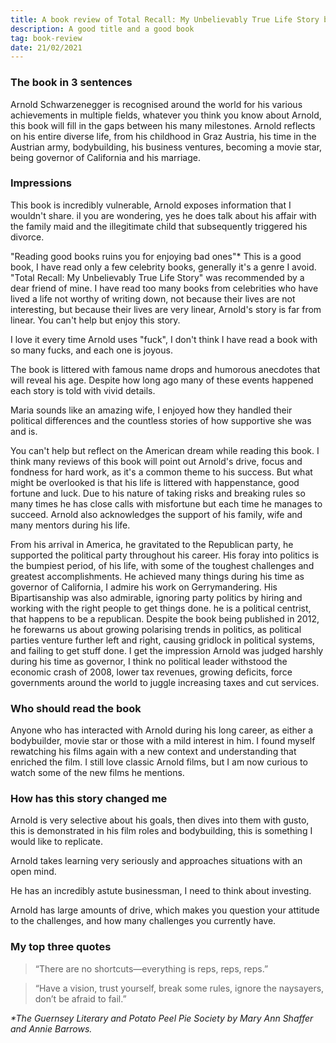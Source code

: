 ```yaml
---
title: A book review of Total Recall: My Unbelievably True Life Story by Arnold Schwarzenegger
description: A good title and a good book
tag: book-review 
date: 21/02/2021
---
```


### The book in 3 sentences

Arnold Schwarzenegger is recognised around the world for his various achievements in multiple fields, whatever you think you know about Arnold, this book will fill in the gaps between his many milestones. Arnold reflects on his entire diverse life, from his childhood in Graz Austria, his time in the Austrian army, bodybuilding, his business ventures, becoming a movie star, being governor of California and his marriage.

### Impressions

This book is incredibly vulnerable, Arnold exposes information that I wouldn't share. iI you are wondering, yes he does talk about his affair with the family maid and the illegitimate child that subsequently triggered his divorce.

"Reading good books ruins you for enjoying bad ones"\* This is a good book, I have read only a few celebrity books, generally it's a genre I avoid. "Total Recall: My Unbelievably True Life Story" was recommended by a dear friend of mine. I have read too many books from celebrities who have lived a life not worthy of writing down, not because their lives are not interesting, but because their lives are very linear, Arnold's story is far from linear. You can't help but enjoy this story.

I love it every time Arnold uses "fuck", I don't think I have read a book with so many fucks, and each one is joyous.

The book is littered with famous name drops and humorous anecdotes that will reveal his age. Despite how long ago many of these events happened each story is told with vivid details.

Maria sounds like an amazing wife, I enjoyed how they handled their political differences and the countless stories of how supportive she was and is.

You can't help but reflect on the American dream while reading this book. I think many reviews of this book will point out Arnold's drive, focus and fondness for hard work, as it's a common theme to his success. But what might be overlooked is that his life is littered with happenstance, good fortune and luck. Due to his nature of taking risks and breaking rules so many times he has close calls with misfortune but each time he manages to succeed. Arnold also acknowledges the support of his family, wife and many mentors during his life.

From his arrival in America, he gravitated to the Republican party, he supported the political party throughout his career.
His foray into politics is the bumpiest period, of his life, with some of the toughest challenges and greatest accomplishments. He achieved many things during his time as governor of California, I admire his work on Gerrymandering. His Bipartisanship was also admirable, ignoring party politics by hiring and working with the right people to get things done. he is a political centrist, that happens to be a republican. Despite the book being published in 2012, he forewarns us about growing polarising trends in politics, as political parties venture further left and right, causing gridlock in political systems, and failing to get stuff done. I get the impression Arnold was judged harshly during his time as governor, I think no political leader withstood the economic crash of 2008, lower tax revenues, growing deficits, force governments around the world to juggle increasing taxes and cut services.

### Who should read the book

Anyone who has interacted with Arnold during his long career, as either a bodybuilder, movie star or those with a mild interest in him. I found myself rewatching his films again with a new context and understanding that enriched the film. I still love classic Arnold films, but I am now curious to watch some of the new films he mentions.

### How has this story changed me

Arnold is very selective about his goals, then dives into them with gusto, this is demonstrated in his film roles and bodybuilding, this is something I would like to replicate.

Arnold takes learning very seriously and approaches situations with an open mind.

He has an incredibly astute businessman, I need to think about investing.

Arnold has large amounts of drive, which makes you question your attitude to the challenges, and how many challenges you currently have.

### My top three quotes

> “There are no shortcuts—everything is reps, reps, reps.”

> “Have a vision, trust yourself, break some rules, ignore the naysayers, don’t be afraid to fail.”

_\*The Guernsey Literary and Potato Peel Pie Society by Mary Ann Shaffer and Annie Barrows._
